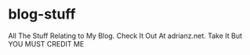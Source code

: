 # blog-stuff
All The Stuff Relating to My Blog. Check It Out At adrianz.net. Take It But YOU MUST CREDIT ME
